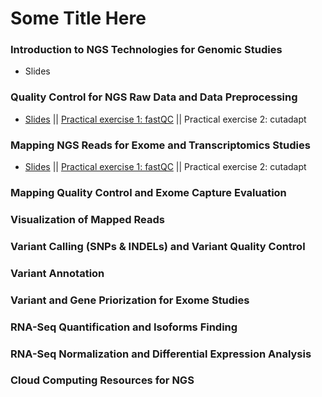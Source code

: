 Some Title Here
===============

### Introduction to NGS Technologies for Genomic Studies

- Slides

### Quality Control for NGS Raw Data and Data Preprocessing

- [Slides](COURSE_MATERIALS/rna-seq/slides/slides.pdf)  ||  [Practical exercise 1: fastQC](COURSE_MATERIALS/rna-seq/examples/example.html)  ||  Practical exercise 2: cutadapt
   

### Mapping NGS Reads for Exome and Transcriptomics Studies

- [Slides](COURSE_MATERIALS/rna-seq/slides/slides.pdf)  ||  [Practical exercise 1: fastQC](COURSE_MATERIALS/rna-seq/examples/example.html)  ||  Practical exercise 2: cutadapt

### Mapping Quality Control and Exome Capture Evaluation



### Visualization of Mapped Reads



### Variant Calling (SNPs & INDELs) and Variant Quality Control



### Variant Annotation



### Variant and Gene Priorization for Exome Studies



### RNA-Seq Quantification and Isoforms Finding



### RNA-Seq Normalization and Differential Expression Analysis



### Cloud Computing Resources for NGS
